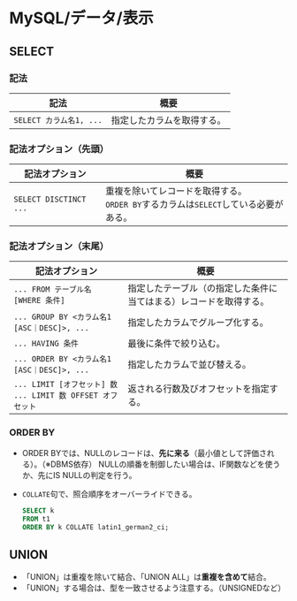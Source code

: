 # MySQL/データ/表示

## SELECT

### 記法

| 記法                    | 概要                       |
| ----------------------- | -------------------------- |
| `SELECT カラム名1, ...` | 指定したカラムを取得する。 |

### 記法オプション（先頭）

| 記法オプション         | 概要                                                         |
| ---------------------- | ------------------------------------------------------------ |
| `SELECT DISCTINCT ...` | 重複を除いてレコードを取得する。<br />`ORDER BY`するカラムは`SELECT`している必要がある。 |

### 記法オプション（末尾）

| 記法オプション                                               | 概要                                                         |
| ------------------------------------------------------------ | ------------------------------------------------------------ |
| `... FROM テーブル名 [WHERE 条件]`                           | 指定したテーブル（の指定した条件に当てはまる）レコードを取得する。 |
| `... GROUP BY <カラム名1 [ASC｜DESC]>, ...`                  | 指定したカラムでグループ化する。                             |
| `... HAVING 条件`                                            | 最後に条件で絞り込む。                                       |
| `... ORDER BY <カラム名1 [ASC｜DESC]>, ...`                  | 指定したカラムで並び替える。                                 |
| `... LIMIT [オフセット] 数`<br />`... LIMIT 数 OFFSET オフセット` | 返される行数及びオフセットを指定する。                       |

### ORDER BY

- ORDER BYでは、NULLのレコードは、**先に来る**（最小値として評価される）。（※DBMS依存）
  NULLの順番を制御したい場合は、IF関数などを使うか、先にIS NULLの判定を行う。

- `COLLATE`句で、照合順序をオーバーライドできる。

  ```sql
  SELECT k
  FROM t1
  ORDER BY k COLLATE latin1_german2_ci;
  ```

## UNION

- 「UNION」は重複を除いて結合、「UNION ALL」は**重複を含めて**結合。
- 「UNION」する場合は、型を一致させるよう注意する。（UNSIGNEDなど）
